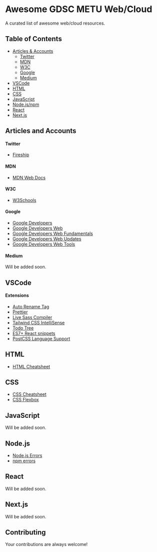 Awesome GDSC METU Web/Cloud
=============

A curated list of awesome web/cloud resources.

## Table of Contents
- [Articles & Accounts](#articles-and-accounts)
  - [Twitter](#twitter)
  - [MDN](#mdn)
  - [W3C](#w3c)
  - [Google](#google)
  - [Medium](#medium)
- [VSCode](#vscode)
- [HTML](#html)
- [CSS](#css)
- [JavaScript](#javascript)
- [Node.js/npm](#nodejs)
- [React](#react)
- [Next.js](#nextjs)



## Articles and Accounts

#### Twitter
- [Fireship](https://twitter.com/fireship_dev)

#### MDN
- [MDN Web Docs](https://developer.mozilla.org/en-US/)

#### W3C
- [W3Schools](https://www.w3schools.com/)

#### Google
- [Google Developers](https://developers.google.com/)
- [Google Developers Web](https://developers.google.com/web)
- [Google Developers Web Fundamentals](https://developers.google.com/web/fundamentals)
- [Google Developers Web Updates](https://developers.google.com/web/updates)
- [Google Developers Web Tools](https://developers.google.com/web/tools)

#### Medium

Will be added soon.

## VSCode
#### Extensions
- [Auto Rename Tag](https://marketplace.visualstudio.com/items?itemName=formulahendry.auto-rename-tag)
- [Prettier](https://marketplace.visualstudio.com/items?itemName=esbenp.prettier-vscode)
- [Live Sass Compiler](https://marketplace.visualstudio.com/items?itemName=ritwickdey.live-sass)
- [Tailwind CSS IntelliSense](https://marketplace.visualstudio.com/items?itemName=bradlc.vscode-tailwindcss)
- [Todo Tree](https://marketplace.visualstudio.com/items?itemName=Gruntfuggly.todo-tree)
- [ES7+ React snippets](https://marketplace.visualstudio.com/items?itemName=dsznajder.es7-react-js-snippets)
- [PostCSS Language Support](https://marketplace.visualstudio.com/items?itemName=csstools.postcss)

## HTML

- [HTML Cheatsheet](https://htmlcheatsheet.com/)

## CSS

- [CSS Cheatsheet](https://htmlcheatsheet.com/css/)
- [CSS Flexbox](https://css-tricks.com/snippets/css/a-guide-to-flexbox/)

## JavaScript

Will be added soon.

## Node.js

- [Node.js Errors](https://nodejs.org/api/errors.html)
- [npm errors](https://docs.npmjs.com/common-errors)

## React

Will be added soon.

## Next.js
Will be added soon.

## Contributing

Your contributions are always welcome!
